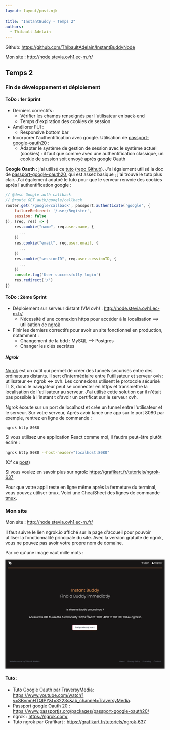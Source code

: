 ```yaml
---
layout: layout/post.njk

title: "InstantBuddy - Temps 2"
authors:
  - Thibault Adelain
---
```


Github: <https://github.com/ThibaultAdelain/InstantBuddyNode>

Mon site : <http://node.stevia.ovh1.ec-m.fr/>

## Temps 2

### Fin de développement et déploiement

#### ToDo : 1er Sprint

- Derniers correctifs :
  - Vérifier les champs renseignés par l'utilisateur en back-end
  - Temps d'expiration des cookies de session
- Améliorer l'UI :
  - Responsive bottom bar
- Incorporer l'authentification avec google. Utilisation de [passport-google-oauth20](https://www.passportjs.org/packages/passport-google-oauth20/) :
  - Adapter le système de gestion de session avec le système actuel (cookies) : il faut que comme avec une authentification classique, un cookie de session soit envoyé après google Oauth

**Google Oauth** : j'ai utilisé ce [tuto](https://www.youtube.com/watch?v=SBvmnHTQIPY&t=3223s&ab_channel=TraversyMedia) ([repo Github](https://github.com/bradtraversy/storybooks)). J'ai également utilisé la doc de [passport-google-oauth20](https://www.passportjs.org/packages/passport-google-oauth20/), qui est assez basique ; j'ai trouvé le tuto plus clair. J'ai également adatpé le tuto pour que le serveur renvoie des cookies après l'authentification google :

```javascript
// @desc Google auth callback
// @route GET auth/google/callback
router.get('/google/callback', passport.authenticate('google', {
    failureRedirect: '/user/Register',
    session: false
}), (req, res) => {
    res.cookie("name", req.user.name, {
      ...
    })
    res.cookie("email", req.user.email, {
      ...
    })
    res.cookie("sessionID", req.user.sessionID, {
      ...
    })
    console.log('User successfully login')
    res.redirect('/')
})
```

#### ToDo : 2ème Sprint

- Déploiement sur serveur distant (VM ovh) : <http://node.stevia.ovh1.ec-m.fr/>
  - Nécessité d'une connexion https pour accéder à la localisation ==> utilisation de [ngrok](https://ngrok.com/)
- Finir les derniers correctifs pour avoir un site fonctionnel en production, notamment :
  - Changement de la bdd : MySQL --> Postgres
  - Changer les clés secrètes

##### Ngrok

[Ngrok](https://ngrok.com/) est un outil qui permet de créer des tunnels sécurisés entre des ordinateurs distants. Il sert d'intermédiaire entre l'utilisateur et serveur ovh : utilisateur <-> ngrok <-> ovh. Les connexions utilisent le protocole sécurisé TLS, donc le navigateur peut se connecter en https et transmettre la localisation de l'utilisateur au serveur. J'ai utilisé cette solution car il n'était pas possible à l'instant t d'avoir un certificat sur le serveur ovh.

Ngrok écoute sur un port de localhost et crée un tunnel entre l'utilisateur et le serveur. Sur votre serveur, Après avoir lancé une app sur le port 8080 par exemple, rentrez en ligne de commande :

```bash
ngrok http 8080
```

Si vous utilisez une application React comme moi, il faudra peut-être plutôt écrire :

```bash
ngrok http 8080 --host-header="localhost:8080"
```

(Cf ce [post](https://stackoverflow.com/questions/45425721/invalid-host-header-when-ngrok-tries-to-connect-to-react-dev-server))

Si vous voulez en savoir plus sur ngrok: <https://grafikart.fr/tutoriels/ngrok-637>

Pour que votre appli reste en ligne même après la fermeture du terminal, vous pouvez utiliser tmux. Voici une CheatSheet des lignes de commande [tmux](https://tmuxcheatsheet.com/).

### Mon site

Mon site : <http://node.stevia.ovh1.ec-m.fr/>

Il faut suivre le lien ngrok.io affiché sur la page d'accueil pour pouvoir utiliser la fonctionnalité principale du site. Avec la version gratuite de ngrok, vous ne pouvez pas avoir votre propre nom de domaine.

Par ce qu'une image vaut mille mots :

![homePage](homePage.png)

#### Tuto :

- Tuto Google Oauth par TraversyMedia: <https://www.youtube.com/watch?v=SBvmnHTQIPY&t=3223s&ab_channel=TraversyMedia>.
- Passport google Oauth 20 : <https://www.passportjs.org/packages/passport-google-oauth20/>
- ngrok : <https://ngrok.com/>
- Tuto ngrok par Grafikart : <https://grafikart.fr/tutoriels/ngrok-637>
